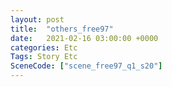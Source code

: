 ```yaml
---
layout: post
title:  "others_free97"
date:   2021-02-16 03:00:00 +0000
categories: Etc
Tags: Story Etc
SceneCode: ["scene_free97_q1_s20"]
---
```

